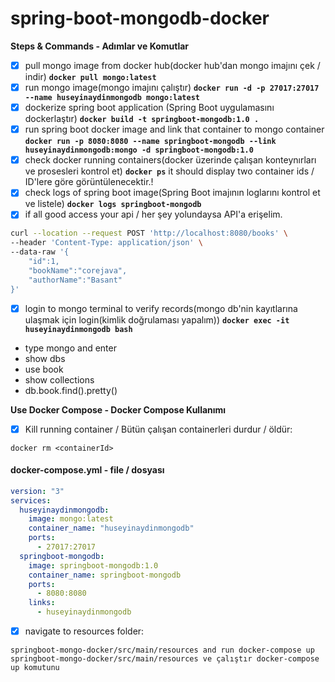 # spring-boot-mongodb-docker

**Steps & Commands - Adımlar ve Komutlar**

- [x] pull mongo image from docker hub(docker hub'dan mongo imajını çek / indir) **`docker pull mongo:latest`**
- [x] run mongo image(mongo imajını çalıştır) **`docker run -d -p 27017:27017 --name huseyinaydinmongodb mongo:latest`**
- [x] dockerize spring boot application (Spring Boot uygulamasını dockerlaştır) **`docker build -t springboot-mongodb:1.0 .`**
- [x] run spring boot docker image and link that container to mongo container 
   **`docker run -p 8080:8080 --name springboot-mongodb --link huseyinaydinmongodb:mongo -d springboot-mongodb:1.0`**
- [x] check docker running containers(docker üzerinde çalışan konteynırları ve prosesleri kontrol et)  **`docker ps`** it should display two container ids / ID'lere göre görüntülenecektir.!
- [x] check logs of spring boot image(Spring Boot imajının loglarını kontrol et ve listele) **`docker logs springboot-mongodb`**
- [x] if all good access your api / her şey yolundaysa API'a erişelim.
```bash script'i : ->
curl --location --request POST 'http://localhost:8080/books' \
--header 'Content-Type: application/json' \
--data-raw '{
    "id":1,
    "bookName":"corejava",
    "authorName":"Basant"
}'
```
- [x] login to mongo terminal to verify records(mongo db'nin kayıtlarına ulaşmak için login(kimlik doğrulaması yapalım)) **`docker exec -it huseyinaydinmongodb bash`**
- type mongo and enter
- show dbs
- use book
- show collections
- db.book.find().pretty()

**Use Docker Compose - Docker Compose Kullanımı**

- [x] Kill running container / Bütün çalışan containerleri durdur / öldür:
```
docker rm <containerId>
```

#### docker-compose.yml - file / dosyası

```yaml
version: "3"
services:
  huseyinaydinmongodb:
    image: mongo:latest
    container_name: "huseyinaydinmongodb"
    ports:
      - 27017:27017
  springboot-mongodb:
    image: springboot-mongodb:1.0
    container_name: springboot-mongodb
    ports:
      - 8080:8080
    links:
      - huseyinaydinmongodb
```
- [x] navigate to resources folder:
```
springboot-mongo-docker/src/main/resources and run docker-compose up
springboot-mongo-docker/src/main/resources ve çalıştır docker-compose up komutunu
```

